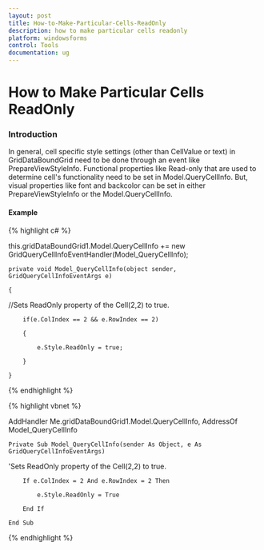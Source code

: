 ```yaml
---
layout: post
title: How-to-Make-Particular-Cells-ReadOnly
description: how to make particular cells readonly
platform: windowsforms
control: Tools
documentation: ug
---
```


# How to Make Particular Cells ReadOnly

### Introduction

In general, cell specific style settings (other than CellValue or text) in GridDataBoundGrid need to be done through an event like PrepareViewStyleInfo. Functional properties like Read-only that are used to determine cell's functionality need to be set in Model.QueryCellInfo. But, visual properties like font and backcolor can be set in either PrepareViewStyleInfo or the Model.QueryCellInfo.

#### Example

{% highlight c# %}



this.gridDataBoundGrid1.Model.QueryCellInfo += new GridQueryCellInfoEventHandler(Model_QueryCellInfo);



    private void Model_QueryCellInfo(object sender, GridQueryCellInfoEventArgs e)

    {

//Sets ReadOnly property of the Cell(2,2) to true.

        if(e.ColIndex == 2 && e.RowIndex == 2) 

        { 

            e.Style.ReadOnly = true;

        }

    }

{% endhighlight %}

{% highlight vbnet %}



AddHandler Me.gridDataBoundGrid1.Model.QueryCellInfo, AddressOf Model_QueryCellInfo



    Private Sub Model_QueryCellInfo(sender As Object, e As GridQueryCellInfoEventArgs)



'Sets ReadOnly property of the Cell(2,2) to true.

        If e.ColIndex = 2 And e.RowIndex = 2 Then

            e.Style.ReadOnly = True

        End If

    End Sub

{% endhighlight %}

